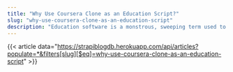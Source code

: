 ```yaml
---
title: "Why Use Coursera Clone as an Education Script?"
slug: "why-use-coursera-clone-as-an-education-script"
description: "Education software is a monstrous, sweeping term used to allude to any software intended for use in the education business. The term incorporates everything from understudy data frameworks and study hall the executive’s software to reference the board software and language learning software."
---
```


{{< article data="https://strapiblogdb.herokuapp.com/api/articles?populate=*&filters[slug][$eq]=why-use-coursera-clone-as-an-education-script" >}}
